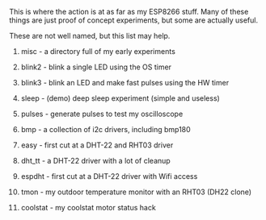 This is where the action is at as far as my ESP8266 stuff.
Many of these things are just proof of concept experiments,
but some are actually useful.

These are not well named, but this list may help.

1. misc - a directory full of my early experiments
2. blink2 - blink a single LED using the OS timer
3. blink3 - blink an LED and make fast pulses using the HW timer
4. sleep - (demo) deep sleep experiment (simple and useless)
5. pulses - generate pulses to test my oscilloscope
6. bmp - a collection of i2c drivers, including bmp180

7. easy - first cut at a DHT-22 and RHT03 driver
8. dht_tt - a DHT-22 driver with a lot of cleanup
9. espdht - first cut at a DHT-22 driver with Wifi access

10. tmon - my outdoor temperature monitor with an RHT03 (DH22 clone)
10. coolstat - my coolstat motor status hack

